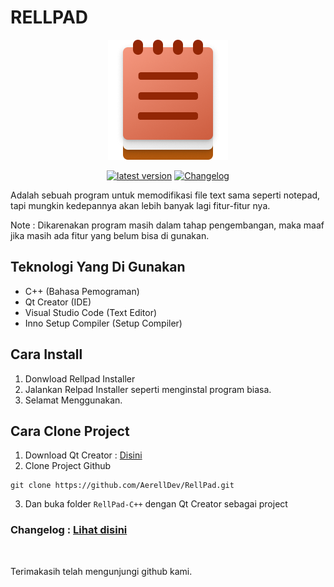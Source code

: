 # RELLPAD

<center>

![](Assets/RellPad.png)

[![latest version](https://img.shields.io/badge/Latest%20version-1.0.0--INDEV-critical)](https://github.com/AerellDev/RellPad/releases/tag/1.0.0-Indev)
[![Changelog](https://img.shields.io/badge/RellPad-Changelog-brightgreen)](https://github.com/AerellDev/RellPad/blob/master/CHANGELOG.md)

</center>

Adalah sebuah program untuk memodifikasi file text sama seperti notepad, tapi mungkin kedepannya akan lebih banyak lagi fitur-fitur nya.

Note : Dikarenakan program masih dalam tahap pengembangan, maka maaf jika masih ada fitur yang belum bisa di gunakan.

## Teknologi Yang Di Gunakan
- C++ (Bahasa Pemograman)
- Qt Creator (IDE)
- Visual Studio Code (Text Editor)
- Inno Setup Compiler (Setup Compiler)

## Cara Install
1. Donwload Rellpad Installer
2. Jalankan Relpad Installer seperti menginstal program biasa.
3. Selamat Menggunakan.

## Cara Clone Project

1. Download Qt Creator : [Disini](https://www.qt.io/download-open-source)
2. Clone Project Github 
```
git clone https://github.com/AerellDev/RellPad.git
```
3. Dan buka folder ```RellPad-C++``` dengan Qt Creator sebagai project

### Changelog : [Lihat disini](https://github.com/AerellDev/RellPad/blob/master/CHANGELOG.md)

<br>

Terimakasih telah mengunjungi github kami.